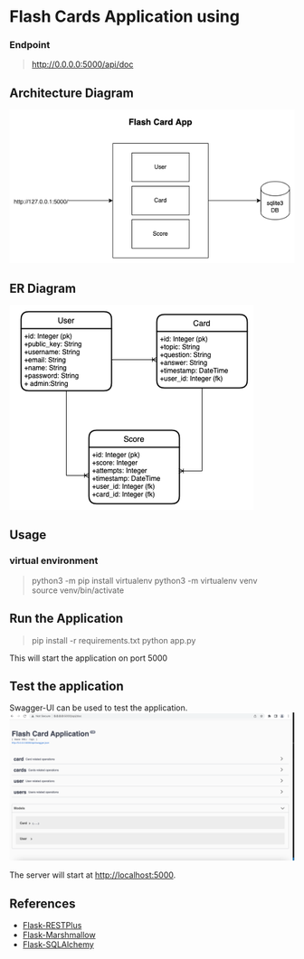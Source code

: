 # Flash Cards Application using 

### Endpoint
> http://0.0.0.0:5000/api/doc

## Architecture Diagram

![architecture](architecture.png)

## ER Diagram

![er-diagram](er-diagram.png)

## Usage

### virtual environment

> python3 -m pip install virtualenv 
> python3 -m virtualenv venv   
> source venv/bin/activate

## Run the Application

> pip install -r requirements.txt
> python app.py

This will start the application on port 5000

## Test the application

Swagger-UI can be used to test the application.
![alt text](sample-flask-application.png)

The server will start at <http://localhost:5000>.

## References

* [Flask-RESTPlus](https://flask-restplus.readthedocs.io/en/stable/index.html)
* [Flask-Marshmallow](https://flask-marshmallow.readthedocs.io/en/latest/)
* [Flask-SQLAlchemy](https://flask-sqlalchemy.palletsprojects.com/en/2.x/quickstart/)